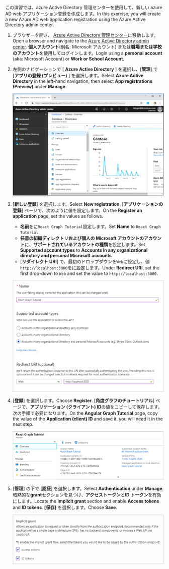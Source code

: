 <!-- markdownlint-disable MD002 MD041 -->

<span data-ttu-id="a30fd-101">この演習では、azure Active Directory 管理センターを使用して、新しい azure AD web アプリケーション登録を作成します。</span><span class="sxs-lookup"><span data-stu-id="a30fd-101">In this exercise, you will create a new Azure AD web application registration using the Azure Active Directory admin center.</span></span>

1. <span data-ttu-id="a30fd-102">ブラウザーを開き、 [Azure Active Directory 管理センター](https://aad.portal.azure.com)に移動します。</span><span class="sxs-lookup"><span data-stu-id="a30fd-102">Open a browser and navigate to the [Azure Active Directory admin center](https://aad.portal.azure.com).</span></span> <span data-ttu-id="a30fd-103">**個人アカウント**(別名: Microsoft アカウント) または**職場または学校のアカウント**を使用してログインします。</span><span class="sxs-lookup"><span data-stu-id="a30fd-103">Login using a **personal account** (aka: Microsoft Account) or **Work or School Account**.</span></span>

1. <span data-ttu-id="a30fd-104">左側のナビゲーションで [ **Azure Active Directory** ] を選択し、[**管理**] で [**アプリの登録 (プレビュー)** ] を選択します。</span><span class="sxs-lookup"><span data-stu-id="a30fd-104">Select **Azure Active Directory** in the left-hand navigation, then select **App registrations (Preview)** under **Manage**.</span></span>

    ![<span data-ttu-id="a30fd-105">アプリの登録のスクリーンショット</span><span class="sxs-lookup"><span data-stu-id="a30fd-105">A screenshot of the App registrations</span></span> ](./images/aad-portal-app-registrations.png)

1. <span data-ttu-id="a30fd-106">[**新しい登録**] を選択します。</span><span class="sxs-lookup"><span data-stu-id="a30fd-106">Select **New registration**.</span></span> <span data-ttu-id="a30fd-107">[**アプリケーションの登録**] ページで、次のように値を設定します。</span><span class="sxs-lookup"><span data-stu-id="a30fd-107">On the **Register an application** page, set the values as follows.</span></span>

    - <span data-ttu-id="a30fd-108">**名前**をに`React Graph Tutorial`設定します。</span><span class="sxs-lookup"><span data-stu-id="a30fd-108">Set **Name** to `React Graph Tutorial`.</span></span>
    - <span data-ttu-id="a30fd-109">**任意の組織ディレクトリおよび個人の Microsoft アカウントのアカウント**に、**サポートされているアカウントの種類**を設定します。</span><span class="sxs-lookup"><span data-stu-id="a30fd-109">Set **Supported account types** to **Accounts in any organizational directory and personal Microsoft accounts**.</span></span>
    - <span data-ttu-id="a30fd-110">[**リダイレクト URI**] で、最初のドロップダウンを`Web`に設定し、値`http://localhost:3000`をに設定します。</span><span class="sxs-lookup"><span data-stu-id="a30fd-110">Under **Redirect URI**, set the first drop-down to `Web` and set the value to `http://localhost:3000`.</span></span>

    ![[アプリケーションの登録] ページのスクリーンショット](./images/aad-register-an-app.png)

1. <span data-ttu-id="a30fd-112">[**登録**] を選択します。</span><span class="sxs-lookup"><span data-stu-id="a30fd-112">Choose **Register**.</span></span> <span data-ttu-id="a30fd-113">[**角度グラフのチュートリアル**] ページで、**アプリケーション (クライアント) ID**の値をコピーして保存します。次の手順で必要になります。</span><span class="sxs-lookup"><span data-stu-id="a30fd-113">On the **Angular Graph Tutorial** page, copy the value of the **Application (client) ID** and save it, you will need it in the next step.</span></span>

    ![新しいアプリの登録のアプリケーション ID のスクリーンショット](./images/aad-application-id.png)

1. <span data-ttu-id="a30fd-115">[**管理**] の下で [**認証**] を選択します。</span><span class="sxs-lookup"><span data-stu-id="a30fd-115">Select **Authentication** under **Manage**.</span></span> <span data-ttu-id="a30fd-116">暗黙的な**grant**セクションを見つけ、**アクセストークン**と**ID トークン**を有効にします。</span><span class="sxs-lookup"><span data-stu-id="a30fd-116">Locate the **Implicit grant** section and enable **Access tokens** and **ID tokens**.</span></span> <span data-ttu-id="a30fd-117">**[保存]** を選択します。</span><span class="sxs-lookup"><span data-stu-id="a30fd-117">Choose **Save**.</span></span>

    ![暗黙的な grant セクションのスクリーンショット](./images/aad-implicit-grant.png)
